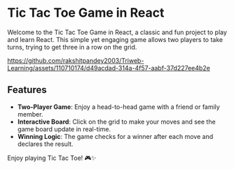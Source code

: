 # Tic Tac Toe Game in React
Welcome to the Tic Tac Toe Game in React, a classic and fun project to play and learn React. This simple yet engaging game allows two players to take turns, trying to get three in a row on the grid.

https://github.com/rakshitpandey2003/Triweb-Learning/assets/110710174/d49acdad-314a-4f57-aabf-37d227ee4b2e

## Features
- **Two-Player Game**: Enjoy a head-to-head game with a friend or family member.
- **Interactive Board**: Click on the grid to make your moves and see the game board update in real-time.
- **Winning Logic**: The game checks for a winner after each move and declares the result.

Enjoy playing Tic Tac Toe! 🎮✨
